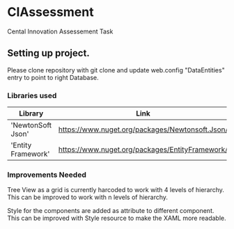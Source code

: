 # CIAssessment
Cental Innovation Assessement Task

## Setting up project.
Please clone repository with git clone and update web.config "DataEntities" entry to point to right Database.

### Libraries used 
|  Library  | Link |
| ------------- | ------------- |
| 'NewtonSoft Json' | https://www.nuget.org/packages/Newtonsoft.Json/  |
| 'Entity Framework' | https://www.nuget.org/packages/EntityFramework/ |

### Improvements Needed
Tree View as a grid is currently harcoded to work with 4 levels of hierarchy.
This can be improved to work with n levels of hierarchy.

Style for the components are added as attribute to different component.
This can be improved with Style resource to make the XAML more readable.
